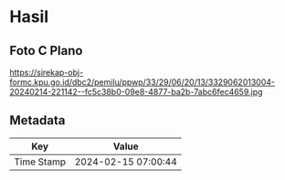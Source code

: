 # Hasil

## Foto C Plano

https://sirekap-obj-formc.kpu.go.id/dbc2/pemilu/ppwp/33/29/06/20/13/3329062013004-20240214-221142--fc5c38b0-09e8-4877-ba2b-7abc6fec4659.jpg


## Metadata

| Key        | Value               |
| ---------- | ------------------- |
| Time Stamp | 2024-02-15 07:00:44 |



